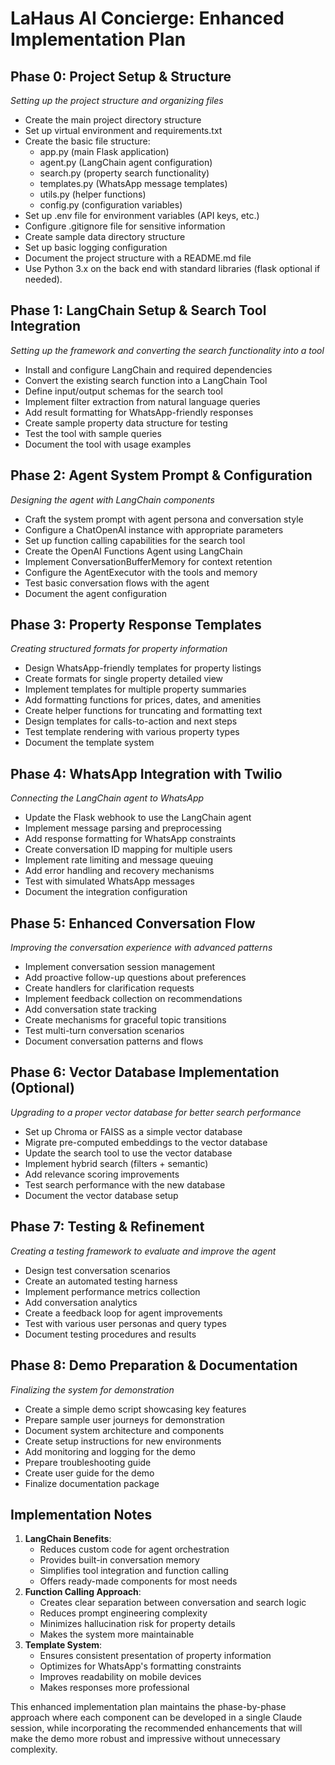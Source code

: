 # **LaHaus AI Concierge: Enhanced Implementation Plan**

## **Phase 0: Project Setup & Structure**

*Setting up the project structure and organizing files*

* Create the main project directory structure  
* Set up virtual environment and requirements.txt  
* Create the basic file structure:  
  * app.py (main Flask application)  
  * agent.py (LangChain agent configuration)  
  * search.py (property search functionality)  
  * templates.py (WhatsApp message templates)  
  * utils.py (helper functions)  
  * config.py (configuration variables)  
* Set up .env file for environment variables (API keys, etc.)  
* Configure .gitignore file for sensitive information  
* Create sample data directory structure  
* Set up basic logging configuration  
* Document the project structure with a README.md file
* Use Python 3.x on the back end with standard libraries (flask optional if needed).

## **Phase 1: LangChain Setup & Search Tool Integration**

*Setting up the framework and converting the search functionality into a tool*

* Install and configure LangChain and required dependencies  
* Convert the existing search function into a LangChain Tool  
* Define input/output schemas for the search tool  
* Implement filter extraction from natural language queries  
* Add result formatting for WhatsApp-friendly responses  
* Create sample property data structure for testing  
* Test the tool with sample queries  
* Document the tool with usage examples

## **Phase 2: Agent System Prompt & Configuration**

*Designing the agent with LangChain components*

* Craft the system prompt with agent persona and conversation style  
* Configure a ChatOpenAI instance with appropriate parameters  
* Set up function calling capabilities for the search tool  
* Create the OpenAI Functions Agent using LangChain  
* Implement ConversationBufferMemory for context retention  
* Configure the AgentExecutor with the tools and memory  
* Test basic conversation flows with the agent  
* Document the agent configuration

## **Phase 3: Property Response Templates**

*Creating structured formats for property information*

* Design WhatsApp-friendly templates for property listings  
* Create formats for single property detailed view  
* Implement templates for multiple property summaries  
* Add formatting functions for prices, dates, and amenities  
* Create helper functions for truncating and formatting text  
* Design templates for calls-to-action and next steps  
* Test template rendering with various property types  
* Document the template system

## **Phase 4: WhatsApp Integration with Twilio**

*Connecting the LangChain agent to WhatsApp*

* Update the Flask webhook to use the LangChain agent  
* Implement message parsing and preprocessing  
* Add response formatting for WhatsApp constraints  
* Create conversation ID mapping for multiple users  
* Implement rate limiting and message queuing  
* Add error handling and recovery mechanisms  
* Test with simulated WhatsApp messages  
* Document the integration configuration

## **Phase 5: Enhanced Conversation Flow**

*Improving the conversation experience with advanced patterns*

* Implement conversation session management  
* Add proactive follow-up questions about preferences  
* Create handlers for clarification requests  
* Implement feedback collection on recommendations  
* Add conversation state tracking  
* Create mechanisms for graceful topic transitions  
* Test multi-turn conversation scenarios  
* Document conversation patterns and flows

## **Phase 6: Vector Database Implementation (Optional)**

*Upgrading to a proper vector database for better search performance*

* Set up Chroma or FAISS as a simple vector database  
* Migrate pre-computed embeddings to the vector database  
* Update the search tool to use the vector database  
* Implement hybrid search (filters \+ semantic)  
* Add relevance scoring improvements  
* Test search performance with the new database  
* Document the vector database setup

## **Phase 7: Testing & Refinement**

*Creating a testing framework to evaluate and improve the agent*

* Design test conversation scenarios  
* Create an automated testing harness  
* Implement performance metrics collection  
* Add conversation analytics  
* Create a feedback loop for agent improvements  
* Test with various user personas and query types  
* Document testing procedures and results

## **Phase 8: Demo Preparation & Documentation**

*Finalizing the system for demonstration*

* Create a simple demo script showcasing key features  
* Prepare sample user journeys for demonstration  
* Document system architecture and components  
* Create setup instructions for new environments  
* Add monitoring and logging for the demo  
* Prepare troubleshooting guide  
* Create user guide for the demo  
* Finalize documentation package

## **Implementation Notes**

1. **LangChain Benefits**:  
   * Reduces custom code for agent orchestration  
   * Provides built-in conversation memory  
   * Simplifies tool integration and function calling  
   * Offers ready-made components for most needs  
2. **Function Calling Approach**:  
   * Creates clear separation between conversation and search logic  
   * Reduces prompt engineering complexity  
   * Minimizes hallucination risk for property details  
   * Makes the system more maintainable  
3. **Template System**:  
   * Ensures consistent presentation of property information  
   * Optimizes for WhatsApp's formatting constraints  
   * Improves readability on mobile devices  
   * Makes responses more professional

This enhanced implementation plan maintains the phase-by-phase approach where each component can be developed in a single Claude session, while incorporating the recommended enhancements that will make the demo more robust and impressive without unnecessary complexity.
